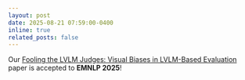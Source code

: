 ```yaml
---
layout: post
date: 2025-08-21 07:59:00-0400
inline: true
related_posts: false
---
```


Our [Fooling the LVLM Judges: Visual Biases in LVLM-Based Evaluation](https://www.arxiv.org/abs/2505.15249) paper is accepted to **EMNLP 2025**!

